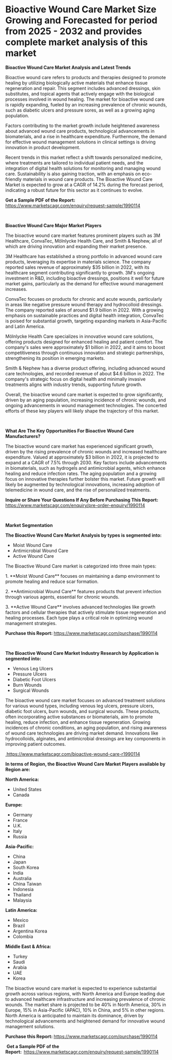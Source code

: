 <p><h1>Bioactive Wound Care Market Size Growing and Forecasted for period from 2025 - 2032 and provides complete market analysis of this market</h1></p><p><strong>Bioactive Wound Care Market Analysis and Latest Trends</strong></p>
<p><p>Bioactive wound care refers to products and therapies designed to promote healing by utilizing biologically active materials that enhance tissue regeneration and repair. This segment includes advanced dressings, skin substitutes, and topical agents that actively engage with the biological processes involved in wound healing. The market for bioactive wound care is rapidly expanding, fueled by an increasing prevalence of chronic wounds, such as diabetic ulcers and pressure sores, as well as a growing aging population.</p><p>Factors contributing to the market growth include heightened awareness about advanced wound care products, technological advancements in biomaterials, and a rise in healthcare expenditure. Furthermore, the demand for effective wound management solutions in clinical settings is driving innovation in product development.</p><p>Recent trends in this market reflect a shift towards personalized medicine, where treatments are tailored to individual patient needs, and the integration of digital health solutions for monitoring and managing wound care. Sustainability is also gaining traction, with an emphasis on eco-friendly materials in wound care products. The Bioactive Wound Care Market is expected to grow at a CAGR of 14.2% during the forecast period, indicating a robust future for this sector as it continues to evolve.</p></p>
<p><strong>Get a Sample PDF of the Report:&nbsp;</strong> <a href="https://www.marketscagr.com/enquiry/request-sample/1990114?utm_campaign=2934&utm_medium=2&utm_source=Github&utm_content=ia&utm_term=19042025&utm_id=bioactive-wound-care">https://www.marketscagr.com/enquiry/request-sample/1990114</a></p>
<p>&nbsp;</p>
<p><strong>Bioactive Wound Care Major Market Players</strong></p>
<p><p>The bioactive wound care market features prominent players such as 3M Healthcare, ConvaTec, Mölnlycke Health Care, and Smith & Nephew, all of which are driving innovation and expanding their market presence.</p><p>3M Healthcare has established a strong portfolio in advanced wound care products, leveraging its expertise in materials science. The company reported sales revenue of approximately $35 billion in 2022, with its healthcare segment contributing significantly to growth. 3M's ongoing investment in R&D, including bioactive dressings, positions it well for future market gains, particularly as the demand for effective wound management increases.</p><p>ConvaTec focuses on products for chronic and acute wounds, particularly in areas like negative pressure wound therapy and hydrocolloid dressings. The company reported sales of around $1.9 billion in 2022. With a growing emphasis on sustainable practices and digital health integration, ConvaTec is poised for substantial growth, targeting expanding markets in Asia-Pacific and Latin America.</p><p>Mölnlycke Health Care specializes in innovative wound care solutions, offering products designed for enhanced healing and patient comfort. The company's sales were approximately $1 billion in 2022, and it aims to boost competitiveness through continuous innovation and strategic partnerships, strengthening its position in emerging markets.</p><p>Smith & Nephew has a diverse product offering, including advanced wound care technologies, and recorded revenue of about $4.6 billion in 2022. The company's strategic focus on digital health and minimally invasive treatments aligns with industry trends, supporting future growth.</p><p>Overall, the bioactive wound care market is expected to grow significantly, driven by an aging population, increasing incidence of chronic wounds, and ongoing advancements in wound management technologies. The concerted efforts of these key players will likely shape the trajectory of this market.</p></p>
<p>&nbsp;</p>
<p><strong>What Are The Key Opportunities For Bioactive Wound Care Manufacturers?</strong></p>
<p><p>The bioactive wound care market has experienced significant growth, driven by the rising prevalence of chronic wounds and increased healthcare expenditure. Valued at approximately $3 billion in 2022, it is projected to expand at a CAGR of 7.5% through 2030. Key factors include advancements in biomaterials, such as hydrogels and antimicrobial agents, which enhance healing and reduce infection rates. The aging population and a growing focus on innovative therapies further bolster this market. Future growth will likely be augmented by technological innovations, increasing adoption of telemedicine in wound care, and the rise of personalized treatments.</p></p>
<p><strong>Inquire or Share Your Questions If Any Before Purchasing This Report:</strong> <a href="https://www.marketscagr.com/enquiry/pre-order-enquiry/1990114?utm_campaign=2934&utm_medium=2&utm_source=Github&utm_content=ia&utm_term=19042025&utm_id=bioactive-wound-care">https://www.marketscagr.com/enquiry/pre-order-enquiry/1990114</a></p>
<p>&nbsp;</p>
<p><strong>Market Segmentation</strong></p>
<p><strong>The Bioactive Wound Care Market Analysis by types is segmented into:</strong></p>
<p><ul><li>Moist Wound Care</li><li>Antimicrobial Wound Care</li><li>Active Wound Care</li></ul></p>
<p><p>The Bioactive Wound Care market is categorized into three main types: </p><p>1. **Moist Wound Care** focuses on maintaining a damp environment to promote healing and reduce scar formation.</p><p>2. **Antimicrobial Wound Care** features products that prevent infection through various agents, essential for chronic wounds.</p><p>3. **Active Wound Care** involves advanced technologies like growth factors and cellular therapies that actively stimulate tissue regeneration and healing processes. Each type plays a critical role in optimizing wound management strategies.</p></p>
<p><strong>Purchase this Report:&nbsp;</strong><a href="https://www.marketscagr.com/purchase/1990114?utm_campaign=2934&utm_medium=2&utm_source=Github&utm_content=ia&utm_term=19042025&utm_id=bioactive-wound-care">https://www.marketscagr.com/purchase/1990114</a></p>
<p>&nbsp;</p>
<p><strong>The Bioactive Wound Care Market Industry Research by Application is segmented into:</strong></p>
<p><ul><li>Venous Leg Ulcers</li><li>Pressure Ulcers</li><li>Diabetic Foot Ulcers</li><li>Burn Wounds</li><li>Surgical Wounds</li></ul></p>
<p><p>The bioactive wound care market focuses on advanced treatment solutions for various wound types, including venous leg ulcers, pressure ulcers, diabetic foot ulcers, burn wounds, and surgical wounds. These products, often incorporating active substances or biomaterials, aim to promote healing, reduce infection, and enhance tissue regeneration. Growing incidences of chronic conditions, an aging population, and rising awareness of wound care technologies are driving market demand. Innovations like hydrocolloids, alginates, and antimicrobial dressings are key components in improving patient outcomes.</p></p>
<p><a href="https://www.marketscagr.com/bioactive-wound-care-r1990114?utm_campaign=2934&utm_medium=2&utm_source=Github&utm_content=ia&utm_term=19042025&utm_id=bioactive-wound-care">&nbsp;https://www.marketscagr.com/bioactive-wound-care-r1990114</a></p>
<p><strong>In terms of Region, the Bioactive Wound Care Market Players available by Region are:</strong></p>
<p>
    <p> <strong> North America: </strong>
        <ul>
            <li>United States</li>
            <li>Canada</li>
        </ul>
        </p> 
    <p> <strong> Europe: </strong>
        <ul>
            <li>Germany</li>
            <li>France</li>
            <li>U.K.</li>
            <li>Italy</li>
            <li>Russia</li>
        </ul>
        </p> 
    <p> <strong> Asia-Pacific: </strong>
        <ul>
            <li>China</li>
            <li>Japan</li>
            <li>South Korea</li>
            <li>India</li>
            <li>Australia</li>
            <li>China Taiwan</li>
            <li>Indonesia</li>
            <li>Thailand</li>
            <li>Malaysia</li>
        </ul>
        </p> 
    <p> <strong> Latin America: </strong>
        <ul>
            <li>Mexico</li>
            <li>Brazil</li>
            <li>Argentina Korea</li>
            <li>Colombia</li>
        </ul>
        </p> 
    <p> <strong> Middle East & Africa: </strong>
        <ul>
            <li>Turkey</li>
            <li>Saudi</li>
            <li>Arabia</li>
            <li>UAE</li>
            <li>Korea</li>
        </ul>
    </p>
    </p>
<p><p>The bioactive wound care market is expected to experience substantial growth across various regions, with North America and Europe leading due to advanced healthcare infrastructure and increasing prevalence of chronic wounds. The market share is projected to be 40% in North America, 30% in Europe, 15% in Asia-Pacific (APAC), 10% in China, and 5% in other regions. North America is anticipated to maintain its dominance, driven by technological advancements and heightened demand for innovative wound management solutions.</p></p>
<p><strong>Purchase this Report: </strong><a href="https://www.marketscagr.com/purchase/1990114?utm_campaign=2934&utm_medium=2&utm_source=Github&utm_content=ia&utm_term=19042025&utm_id=bioactive-wound-care">https://www.marketscagr.com/purchase/1990114</a></p>
<p>&nbsp;<strong>Get a Sample PDF of the Report:&nbsp;&nbsp;</strong><a href="https://www.marketscagr.com/enquiry/request-sample/1990114?utm_campaign=2934&utm_medium=2&utm_source=Github&utm_content=ia&utm_term=19042025&utm_id=bioactive-wound-care">https://www.marketscagr.com/enquiry/request-sample/1990114</a></p>
<p><strong></strong></p>
<p><p></p><p></p><p></p></p>